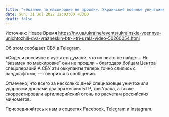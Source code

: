 ```yaml
---
title: "«Экзамен по маскировке не прошли». Украинские военные уничтожили два вражеских БТР и три Урала — видео"
date: Sun, 31 Jul 2022 12:03:00 +0300
draft: false
---
```

Источник: Новое Время https://nv.ua/ukraine/events/ukrainskie-voennye-unichtozhili-dva-vrazheskih-btr-i-tri-urala-video-50260054.html


Об этом сообщает СБУ в Telegram.

«Сидели россияне в кустах и ​​думали, что их никто не найдет… Но "экзамен по маскировке" они не прошли – благодаря бойцам Центра спецопераций А СБУ эти оккупанты теперь точно слились с ландшафтом», — говорится в сообщении.

Отмечено, что всего за несколько дней спецназовцы уничтожили ударными дронами два вражеских БТР, три Урала, а также скорректировали артиллерийский огонь по расчетам российских минометов.

Присоединяйтесь к нам в соцсетях Facebook, Telegram и Instagram.
